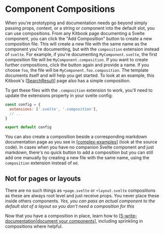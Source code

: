 # Component Compositions

When you're prototyping and documentation needs go beyond simply passing props, context, or a string or component into the default slot, you can use compositions. From any Kitbook page documenting a Svelte component, you can click the "Add Composition" button to create a new composition file. This will create a new file with the same name as the component you're documenting, but with the `composition` extension instead of `svelte`. For example, if you're documenting `MyComponent.svelte`, the first composition file will be `MyComponent.composition`. If you want to create further compositions, click the button again and provide a name. If you choose `foo`, the file will be `MyComponent.foo.composition`. The template documents itself and will help you get started. To look at an example, this Kitbook's [[SearchResult]] page also has a simple composition.

To get these files with the `.composition` extension to work, you'll need to update the extensions property in your svelte config:

```js twoslash title="svelte.config.js" {2}
const config = {
  extensions: ['.svelte', '.composition'],
  // ...
}

export default config
```

You can also create a composition beside a corresponding markdown documentation page as you see in [[complex-examples]] (look at the source code). In cases when you have no companion Svelte component and just markdown, there's no quick button to add a composition but you can still add one manually by creating a new file with the same name, using the `composition` extension instead of `md`.



## Not for pages or layouts
There are no such things as `+page.svelte` or `+layout.svelte` compositions as these are always root level and just receive props. You never place these inside others components. *Yes, you can pass an actual component to the default slot of a layout so you don't need a composition for this*

Now that you have a composition in place, learn how to [[5-write-documentation|document your components]], including sprinkling in compositions where helpful.

[//begin]: # "Autogenerated link references for markdown compatibility"
[SearchResult]: ../lib/layout/sidebar/search/SearchResult.md "SearchResult"
[complex-examples]: 2-compositions/complex-examples.md "Advanced Composition Use Cases"
[5-write-documentation|document your components]: 5-write-documentation.md "Write Documentation"
[//end]: # "Autogenerated link references"